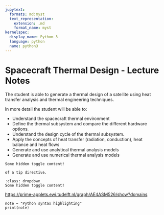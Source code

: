 ```yaml
---
jupytext:
  formats: md:myst
  text_representation:
    extension: .md
    format_name: myst
kernelspec:
  display_name: Python 3
  language: python
  name: python3
---
```


# Spacecraft Thermal Design - Lecture Notes

The student is able to generate a thermal design of a satellite using heat transfer analysis and thermal engineering techniques.

In more detail the student will be able to:
- Understand the spacecraft thermal environment
- Define the thermal subsystem and compare the different hardware options.
- Understand the design cycle of the thermal subsystem.
- Apply the concepts of heat transfer (radiation, conduction), heat balance and heat flows
- Generate and use analytical thermal analysis models
- Generate and use numerical thermal analysis models

```{toggle}
Some hidden toggle content!
```

```{tip} This is an example
of a tip directive.
```

```{admonition} CLick to see result
:class: dropdown
Some hidden toggle content!
```
<https://prime-applets.ewi.tudelft.nl/graph/AE4ASM526/show?domains>

```{code-cell} ipython3
note = "Python syntax highlighting"
print(note)
```

```{tableofcontents}
```
